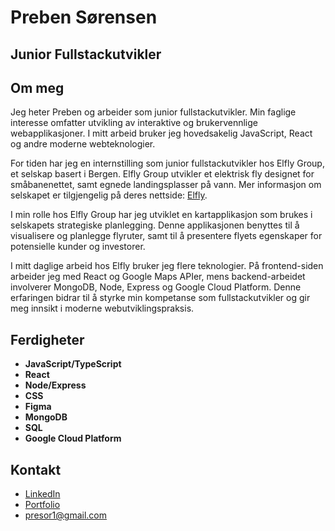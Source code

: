 # Preben Sørensen
## Junior Fullstackutvikler

## Om meg
Jeg heter Preben og arbeider som junior fullstackutvikler. Min faglige interesse omfatter utvikling av interaktive og brukervennlige webapplikasjoner. I mitt arbeid bruker jeg hovedsakelig JavaScript, React og andre moderne webteknologier.

For tiden har jeg en internstilling som junior fullstackutvikler hos Elfly Group, et selskap basert i Bergen. Elfly Group utvikler et elektrisk fly designet for småbanenettet, samt egnede landingsplasser på vann. Mer informasjon om selskapet er tilgjengelig på deres nettside: [Elfly](https://el-fly.no/).

I min rolle hos Elfly Group har jeg utviklet en kartapplikasjon som brukes i selskapets strategiske planlegging. Denne applikasjonen benyttes til å visualisere og planlegge flyruter, samt til å presentere flyets egenskaper for potensielle kunder og investorer.

I mitt daglige arbeid hos Elfly bruker jeg flere teknologier. På frontend-siden arbeider jeg med React og Google Maps APIer, mens backend-arbeidet involverer MongoDB, Node, Express og Google Cloud Platform. Denne erfaringen bidrar til å styrke min kompetanse som fullstackutvikler og gir meg innsikt i moderne webutviklingspraksis.

## Ferdigheter
- **JavaScript/TypeScript**
- **React**
- **Node/Express**
- **CSS**
- **Figma**
- **MongoDB**
- **SQL**
- **Google Cloud Platform**

## Kontakt
- [LinkedIn](https://www.linkedin.com/in/preben-s%C3%B8rensen-9a26ab321/)
- [Portfolio](https://prebensoerensen.github.io/Portfolio/)
- presor1@gmail.com
